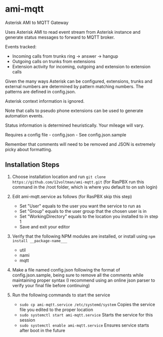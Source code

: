 # ami-mqtt
Asterisk AMI to MQTT Gateway

Uses Asterisk AMI to read event stream from Asterisk instance and generate
status messages to forward to MQTT broker.

Events tracked:
* Incoming calls from trunks ring -> answer -> hangup
* Outgoing calls on trunks from extensions
* Extension activity for incoming, outgoing and extension to extension calls

Given the many ways Asterisk can be configured, extensions, trunks and external numbers
are determined by pattern matching numbers. The patterns are defined in config.json.

Asterisk context information is ignored.

Note that calls to pseudo phone extensions can be used to generate automation events.

Status information is determined heuristically. Your mileage will vary.

Requires a config file - config.json - See config.json.sample

Remember that comments will need to be removed and JSON is extremely picky
about formatting.

## Installation Steps

1. Choose installation location and run ```git clone https://github.com/12voltman/ami-mqtt.git``` (for RasPBX run this command in the /root folder, which is where you default to on ssh login)

2. Edit ami-mqtt.service as follows (for RasPBX skip this step)
   * Set "User" equals to the user you want the service to run as
   * Set "Group" equals to the user group that the chosen user is in
   * Set "WorkingDirectory" equals to the location you installed to in step 1
   * Save and exit your editor
   
3. Verify that the following NPM modules are installed, or install using ```npm install __package-name___```
   * util
   * nami
   * mqtt
   
4. Make a file named config.json following the format of config.json.sample, being sure to remove all the comments while maintaining proper syntax (I recommend using an online json parser to verify your final file before continuing)

5. Run the following commands to start the service
   * ```sudo cp ami-mqtt.service /etc/systemd/system``` Copies the service file you edited to the proper location
   * ```sudo systemctl start ami-mqtt.service``` Starts the service for this session
   * ```sudo systemctl enable ami-mqtt.service``` Ensures service starts after boot in the future
